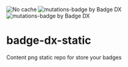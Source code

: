 ![No cache](https://badge-dx.herokuapp.com/yogonza524/roman-code/prueba1)
![mutations-badge by Badge DX](https://badge-dx.herokuapp.com/yogonza524/badge-dx-static/mutations-badge)
![mutations-badge by Badge DX](https://badge-dx.herokuapp.com/yogonza524/badge-dx-static/dolar-blue-badge)
# badge-dx-static
Content png static repo for store your badges
